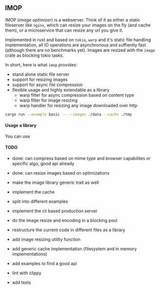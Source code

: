 ## IMOP

IMOP (_image optimizer_) is a webserver. Think of it as either a static fileserver like `nginx`, which can resize your images on the fly (and cache them), or a microservice that can resize any url you give it.

Implemented in rust and based on `tokio`, `warp` and it's static file handling implementation, all IO operations are asynchronous and suffiently fast (although there are no benchmarks yet). Images are resized with the `image` crate as blocking tokio tasks.

In short, here is what `imop` provides:

- stand alone static file server
- support for resizing images
- support for async file compression
- flexible usage and highly extendable as a library
  - warp filter for async compression based on content type
  - warp filter for image resizing
  - warp handler for resizing any image downloaded over http

```bash
cargo run --example basic -- --images ./data --cache ./tmp
```

#### Usage a library

You can use

#### TODO

- done: can compress based on mime type and browser capabilites or specific algo, good api already
- done: can resize images based on optimizations

- make the image library generic trait as well
- implement the cache
- split into different examples
- implement the cli based production server
- do the image resize and encoding in a blocking pool

- restructure the current code in different files as a library
- add image resizing utility function
- add generic cache implementation (filesystem and in memory implementations)
- add examples to find a good api
- lint with clippy
- add tests
